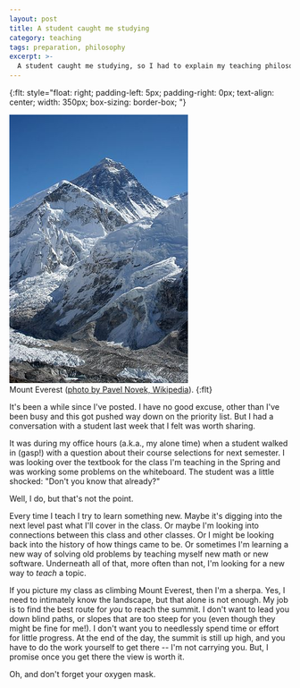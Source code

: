 ```yaml
---
layout: post
title: A student caught me studying
category: teaching
tags: preparation, philosophy
excerpt: >-
  A student caught me studying, so I had to explain my teaching philosophy.
---
```

<!-- kramdown tags defined below -->
{:flt: style="float: right;
       padding-left: 5px;
       padding-right: 0px;
       text-align: center;
       width: 350px;
       box-sizing: border-box;
       "}
<!-- end kramdown -->

<!-- 
Reminder that mathjax is enabled.  Inline math using double backslash parenthesis: \\( \\) 
Display math using double dollar or double backslash bracket: $$ $$ or \\[ \\]
-->
![Mount Everest](/assets/photos/Everest.jpg)<br />
Mount Everest ([photo by Pavel Novek, Wikipedia](https://commons.wikimedia.org/wiki/File:Everest_kalapatthar.jpg)).
{:flt}

It's been a while since I've posted.
I have no good excuse, other than I've been busy and this got pushed way down on the priority list.
But I had a conversation with a student last week that I felt was worth sharing.

It was during my office hours (a.k.a., my alone time) when a student walked in (gasp!) with a question about their course selections for next semester.
I was looking over the textbook for the class I'm teaching in the Spring and was working some problems on the whiteboard.  The student was a little shocked:
"Don't you know that already?"

Well, I do, but that's not the point.

Every time I teach I try to learn something new.
Maybe it's digging into the next level past what I'll cover in the class.
Or maybe I'm looking into connections between this class and other classes.
Or I might be looking back into the history of how things came to be.
Or sometimes I'm learning a new way of solving old problems by teaching myself new math or new software.
Underneath all of that, more often than not, I'm looking for a new way to _teach_ a topic.

If you picture my class as climbing Mount Everest, then I'm a sherpa.
Yes, I need to intimately know the landscape, but that alone is not enough.
My job is to find the best route for _you_ to reach the summit.
I don't want to lead you down blind paths, or slopes that are too steep for you (even though they might be fine for me!).
I don't want you to needlessly spend time or effort for little progress.
At the end of the day, the summit is still up high, and you have to do the work yourself to get there --
I'm not carrying you.
But, I promise once you get there the view is worth it.

Oh, and don't forget your oxygen mask.

<!--
kramdown reference: https://kramdown.gettalong.org/quickref.html
-->